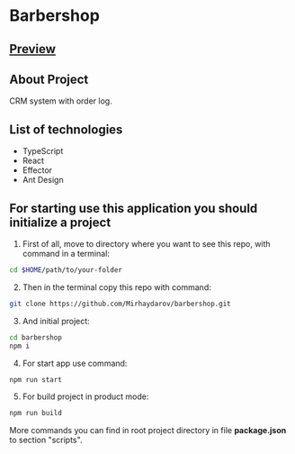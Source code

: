 # Barbershop
## [Preview](https://mirhaydarov.github.io/barbershop/)
## About Project
CRM system with order log.
## List of technologies
- TypeScript
- React
- Effector
- Ant Design
## For starting use this application you should initialize a project

1. First of all, move to directory where you want to see this repo, with command in a terminal:

```zsh
cd $HOME/path/to/your-folder
```

2. Then in the terminal copy this repo with command:
```zsh
git clone https://github.com/Mirhaydarov/barbershop.git
```

3. And initial project:
```zsh
cd barbershop
npm i
```

4. For start app use command:
```zsh
npm run start
```

5. For build project in product mode:
```zsh
npm run build
```

More commands you can find in root project directory in file __package.json__ to section "scripts".
